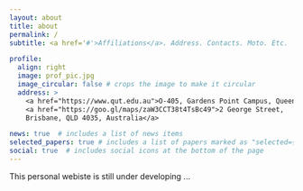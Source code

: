 ```yaml
---
layout: about
title: about
permalink: /
subtitle: <a href='#'>Affiliations</a>. Address. Contacts. Moto. Etc.

profile:
  align: right
  image: prof_pic.jpg
  image_circular: false # crops the image to make it circular
  address: >
    <a href="https://www.qut.edu.au">O-405, Gardens Point Campus, Queensland University of Technology</a><br>
    <a href="https://goo.gl/maps/zaW3CCT38t4TsBc49">2 George Street,
    Brisbane, QLD 4035, Australia</a>

news: true  # includes a list of news items
selected_papers: true # includes a list of papers marked as "selected={true}"
social: true  # includes social icons at the bottom of the page
---
```


This personal webiste is still under developing ...
